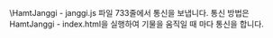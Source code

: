 \HamtJanggi - janggi.js 파일 733줄에서 통신을 보냅니다.
통신 방법은 HamtJanggi - index.html을 실행하여 기물을 움직일 때 마다 통신을 합니다.